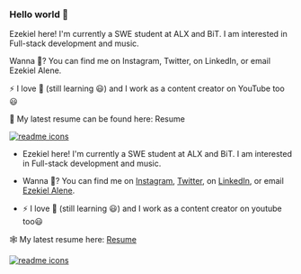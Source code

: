 ### Hello world 👋

<!--
**EzekielMisgae/EzekielMisgae** is a ✨ _special_ ✨ repository because its `README.md` (this file) appears on your GitHub profile.
-->

Ezekiel here! I'm currently a SWE student at ALX and BiT. I am interested in Full-stack development and music.

Wanna 💬? You can find me on Instagram, Twitter, on LinkedIn, or email Ezekiel Alene.

⚡ I love 🎹 (still learning 😃) and I work as a content creator on YouTube too 😃

📄 My latest resume can be found here: Resume

<a href="https://www.flaticon.com/free-icons/readme">
  <img align="center" src="https://raw.githubusercontent.com/flaticon/basic-icons/master/16/readme.svg" title="readme icons" />
</a>



- Ezekiel here! I'm currently a SWE student at ALX and BiT. I am interested in Full-stack development and music.


- Wanna 💬? You can find me on [Instagram](https://instagram.com/ezekielmisgae), [Twitter](https://twitter.com/ezekielmisganaw), on [LinkedIn](https://www.linkedin.com/in/ezekielmisgae), or email [Ezekiel Alene](mailto:ezkielmisgae@gmail.com?subject=[GitHub]).






- ⚡ I love 🎹 (still learning 😃) and I work as a content creator on youtube too😃


🕸 My latest resume here: [Resume](https://docs.google.com/document/d/1nRcm5sjBKqCnrGOswnPRrCet2VqLZhhIIut_BzhhiWs/edit?usp=sharing)



<a href="https://gojo.herokuapp.com/aboutme">
  <img align="center" src="https://www.flaticon.com/free-icons/readme" title="readme icons" />
</a>
